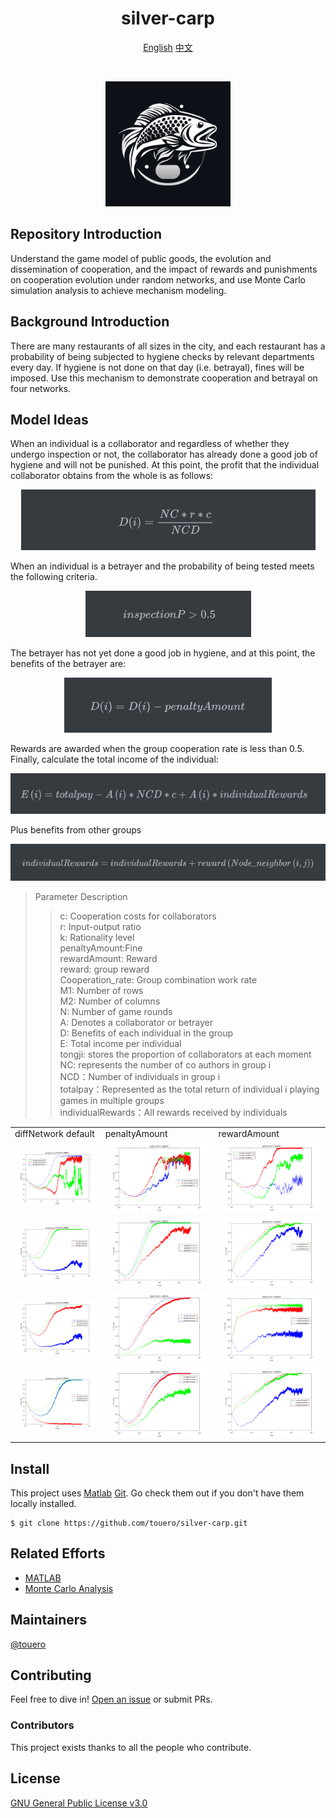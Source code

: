<h1 align="center">silver-carp</h1>

<p align="center">
    <a href="https://github.com/touero/silver-carp/blob/master/README.md">English</a>
    <a href="https://github.com/touero/silver-carp/blob/master/README_zh.md">中文</a>
</p>

<p align="center">
<img src="https://img.shields.io/badge/matlab-green" alt=""> <img src="https://img.shields.io/badge/license_-GPL3.0-green" alt="">
</p>

<p align="center">
    <img src=.img/silver-carp.png height="200" width="200" alt="">
</p>

## Repository Introduction

Understand the game model of public goods, the evolution and dissemination of cooperation, and the impact of rewards and punishments on cooperation evolution under random networks, and use Monte Carlo simulation analysis to achieve mechanism modeling.  

## Background Introduction 

There are many restaurants of all sizes in the city, and each restaurant has a probability of being subjected to hygiene checks by relevant departments every day. If hygiene is not done on that day (i.e. betrayal), fines will be imposed. Use this mechanism to demonstrate cooperation and betrayal on four networks.  

## Model Ideas
When an individual is a collaborator and regardless of whether they undergo inspection or not, the collaborator has already done a good job of hygiene and will not be punished. At this point, the profit that the individual collaborator obtains from the whole is as follows:  

<p align="center">
    <img src=.img/img1_.png alt="">
</p>

When an individual is a betrayer and the probability of being tested meets the following criteria.  

<p align="center">
    <img src=.img/img2_.png alt="">
</p>

The betrayer has not yet done a good job in hygiene, and at this point, the benefits of the betrayer are:  

<p align="center">
    <img src=.img/img3_.png alt="">
</p>

Rewards are awarded when the group cooperation rate is less than 0.5. Finally, calculate the total income of the individual:  

<p align="center">
    <img src=.img/img4_.png alt="">
</p>

Plus benefits from other groups  

<p align="center">
    <img src=.img/img5_.png alt="">
</p>

> Parameter Description
>> c: Cooperation costs for collaborators  
>> r: Input-output ratio   
>> k: Rationality level  
>> penaltyAmount:Fine  
>> rewardAmount: Reward  
>> reward: group reward  
>> Cooperation_rate: Group combination work rate     
>> M1: Number of rows  
>> M2: Number of columns  
>> N: Number of game rounds  
>> A: Denotes a collaborator or betrayer  
>> D: Benefits of each individual in the group  
>> E: Total income per individual  
>> tongji: stores the proportion of collaborators at each moment  
>> NC: represents the number of co authors in group i  
>> NCD：Number of individuals in group i  
>> totalpay：Represented as the total return of individual i playing games in multiple groups  
>> individualRewards：All rewards received by individuals  


<table>
    <tr>
        <td>diffNetwork default</td>
        <td>penaltyAmount</td>
        <td>rewardAmount</td>
    </tr>
    <tr>
        <td><img src=.img/BAnetwork.png alt=""></td>
        <td><img src=.img/BAnetworkpenaltyAmount.png alt=""></td>
        <td><img src=.img/BAnetworkrewardAmount.png alt=""></td>
    </tr>
    <tr>
        <td><img src=.img/randomnetwork.png alt=""></td>
        <td><img src=.img/randomnetworkpenaltyAmount.png alt=""></td>
        <td><img src=.img/randomnetworkrewardAmount.png alt=""></td>
    </tr>
    <tr>
        <td><img src=.img/rulenetwork.png alt=""></td>
        <td><img src=.img/rulenetworkpenaltyAmount.png alt=""></td>
        <td><img src=.img/rulenetworkrewardAmount.png alt=""></td>
    </tr>
    <tr>
        <td><img src=.img/smallworldnetwork.png alt=""></td>
        <td><img src=.img/smallworldnetworkpenaltyAmount.png alt=""></td>
        <td><img src=.img/smallworldnetworkrewardAmount=7.png alt=""></td>
    </tr>
    
</table>

## Install

This project uses [Matlab](https://www.mathworks.com/products/matlab.html) [Git](https://git-scm.com/). Go check them out if you don't have them locally installed.

```shell
$ git clone https://github.com/touero/silver-carp.git
```



## Related Efforts

- [MATLAB](https://www.mathworks.com/products/matlab.html)
- [Monte Carlo Analysis](https://www.investopedia.com/terms/m/montecarlosimulation.asp)



## Maintainers

[@touero](https://github.com/touero)



## Contributing


Feel free to dive in! [Open an issue](https://github.com/touero/silver-carp/issues) or submit PRs.



### Contributors

This project exists thanks to all the people who contribute.



## License
[GNU General Public License v3.0](https://github.com/touero/silver-carp/blob/master/LICENSE.txt)

